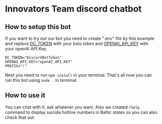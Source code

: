 # Innovators Team discord chatbot
## How to setup this bot

If you want to try out our bot you need to create ".env" file by this example and replace [DC_TOKEN](https://discord.com/developers/applications/) with your bots token and [OPENAI_API_KEY](https://openai.com/api/) with your openAI API Key.

```
DC_TOKEN="DiscordBotToken"
OPENAI_API_KEY="openAI_API_KEY"
PREFIX="!"
```

Next you need to run `npm install` in your terminal. That's all now you can run this bot using `node .` in terminal.

## How to use it
You can chat with it, ask whatever you want. Also we created `!help` command to display suicide hotline numbers in Baltic states so you can also check that out.